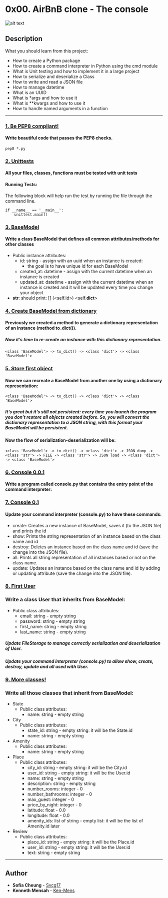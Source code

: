 # 0x00. AirBnB clone - The console

![alt text](https://holbertonintranet.s3.amazonaws.com/uploads/medias/2018/6/65f4a1dd9c51265f49d0.png?X-Amz-Algorithm=AWS4-HMAC-SHA256&X-Amz-Credential=AKIARDDGGGOUXW7JF5MT%2F20190703%2Fus-east-1%2Fs3%2Faws4_request&X-Amz-Date=20190703T213441Z&X-Amz-Expires=86400&X-Amz-SignedHeaders=host&X-Amz-Signature=86166bee0936a0ab30b5b39d4436be13794f7bf58d904460367f4d47e8fe7ecd)
## Description
What you should learn from this project:

* How to create a Python package
* How to create a command interpreter in Python using the cmd module
* What is Unit testing and how to implement it in a large project
* How to serialize and deserialize a Class
* How to write and read a JSON file
* How to manage datetime
* What is an UUID
* What is *args and how to use it
* What is **kwargs and how to use it
* How to handle named arguments in a function

----------------------
### [1. Be PEP8 compliant!](./tests/)
#### Write beautiful code that passes the PEP8 checks.

```
pep8 *.py
```
### [2. Unittests](./models/base_model.py)
#### All your files, classes, functions must be tested with unit tests

#### Running Tests:
The following block will help run the test by running the file through the command line.
```
if __name__ == '__main__':
    unittest.main()
```

### [3. BaseModel](./models/base_model.py)
#### Write a class BaseModel that defines all common attributes/methods for other classes
* Public instance attributes:
    * id: string - assign with an uuid when an instance is created:
         * the goal is to have unique id for each BaseModel 
    *    created_at: datetime - assign with the current datetime when an instance is created
    * updated_at: datetime - assign with the current datetime when an instance is created and it will be updated every time you change your object
* __str__: should print: [<class name>] (<self.id>) <self.__dict__>

### [4. Create BaseModel from dictionary](./models/engine/file_storage.py)
#### Previously we created a method to generate a dictionary representation of an instance (method to_dict()).
##### Now it’s time to re-create an instance with this dictionary representation.
```
<class 'BaseModel'> -> to_dict() -> <class 'dict'> -> <class 'BaseModel'>
```

### [5. Store first object](./console.py)
#### Now we can recreate a BaseModel from another one by using a dictionary representation:
```
<class 'BaseModel'> -> to_dict() -> <class 'dict'> -> <class 'BaseModel'>
```
##### It’s great but it’s still not persistent: every time you launch the program you don’t restore all objects created before. So, you will convert the dictionary representation to a JSON string, with this format your BaseModel will be persistent.


#### Now the flow of serialization-deserialization will be:
```
<class 'BaseModel'> -> to_dict() -> <class 'dict'> -> JSON dump -> <class 'str'> -> FILE -> <class 'str'> -> JSON load -> <class 'dict'> -> <class 'BaseModel'>
```
### [6. Console 0.0.1](./console.py)
#### Write a program called console.py that contains the entry point of the command interpreter:


### [7. Console 0.1](./models/user.py)
#### Update your command interpreter (console.py) to have these commands:

* create: Creates a new instance of BaseModel, saves it (to the JSON file) and prints the id
* show: Prints the string representation of an instance based on the class name and id
* destroy: Deletes an instance based on the class name and id (save the change into the JSON file). 
* all: Prints all string representation of all instances based or not on the class name.
* update: Updates an instance based on the class name and id by adding or updating attribute (save the change into the JSON file).
### [8. First User](./models/state.py)
### Write a class User that inherits from BaseModel:
   * Public class attributes:
     * email: string - empty string
     * password: string - empty string
     * first_name: string - empty string
     * last_name: string - empty string
    
 ##### Update FileStorage to manage correctly serialization and deserialization of User.
##### Update your command interpreter (console.py) to allow show, create, destroy, update and all used with User.
### [9. More classes!](./console.py)
### Write all those classes that inherit from BaseModel:

* State
    * Public class attributes:
      * name: string - empty string 
* City
    * Public class attributes:
      * state_id: string - empty string: it will be the State.id
      * name: string - empty string
* Amenity
    * Public class attributes:
      * name: string - empty string 
* Place
    * Public class attributes:
      * city_id: string - empty string: it will be the City.id
      * user_id: string - empty string: it will be the User.id
      * name: string - empty string
      * description: string - empty string
      * number_rooms: integer - 0
      * number_bathrooms: integer - 0
      * max_guest: integer - 0
      * price_by_night: integer - 0
      * latitude: float - 0.0
      * longitude: float - 0.0
      * amenity_ids: list of string - empty list: it will be the list of Amenity.id later
* Review
    * Public class attributes:
      *  place_id: string - empty string: it will be the Place.id
      *  user_id: string - empty string: it will be the User.id
      *  text: string - empty string


-----------------------

## Author
* **Sofia Cheung** - [Svcg17](https://github.com/Svcg17)
* **Kenneth Mensah** - [Ken-Mens](https://github.com/Ken-Mens)
